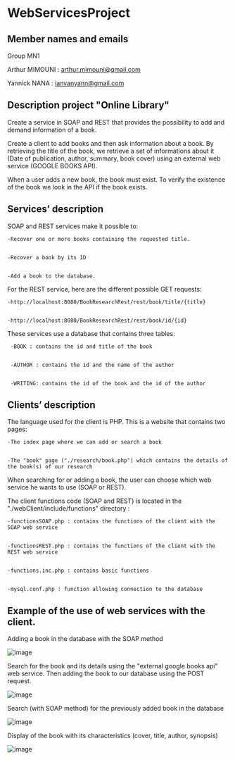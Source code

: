# WebServicesProject

Member names and emails​
-----------------------------------
Group MN1

Arthur MIMOUNI : arthur.mimouni@gmail.com  

Yannick NANA : ianvanyann@gmail.com

Description project "Online Library"
----------------------------------
Create a service in SOAP and REST that provides the possibility to add and demand information of a book.

Create a client to add books and then ask information about a book. By retrieving the title of the book, we retrieve a set of informations about it (Date of publication,
author, summary, book cover) using an external web service (GOOGLE BOOKS API).

When a user adds a new book, the book must exist. To verify the existence of the book we look in the API if the book exists.

Services’ description 
-----------------------------------
SOAP and REST services make it possible to:


    -Recover one or more books containing the requested title.
  
  
    -Recover a book by its ID
  
  
    -Add a book to the database. 
  
For the REST service, here are the different possible GET requests:


    -http://localhost:8080/BookResearchRest/rest/book/title/{title}
  
  
    -http://localhost:8080/BookResearchRest/rest/book/id/{id} 

These services use a database that contains three tables:


     -BOOK : contains the id and title of the book
     
     
     -AUTHOR : contains the id and the name of the author
     
     
     -WRITING: contains the id of the book and the id of the author 

Clients’ description
-----------------------------------
The language used for the client is PHP. This is a website that contains two pages:


    -The index page where we can add or search a book
  
  
    -The "book" page ("./research/book.php") which contains the details of the book(s) of our research 
  

When searching for or adding a book, the user can choose which web service he wants to use (SOAP or REST).

The client functions code (SOAP and REST) is located in the "./webClient/include/functions" directory :


    -functionsSOAP.php : contains the functions of the client with the SOAP web service
  
  
    -functionsREST.php : contains the functions of the client with the REST web service
  
  
    -functions.inc.php : contains basic functions 
  
  
    -mysql.conf.php : function allowing connection to the database 

Example of the use of web services with the client. 
-----------------------------------
Adding a book in the database with the SOAP method 


![image](https://user-images.githubusercontent.com/60446421/113578620-622bee00-9623-11eb-8ab3-de9e49d71576.png)

Search for the book and its details using the "external google books api" web service.
Then adding the book to our database using the POST request.

![image](https://user-images.githubusercontent.com/60446421/113577839-33614800-9622-11eb-94d3-ffa81a16e02e.png)

Search (with SOAP method) for the previously added book in the database 


![image](https://user-images.githubusercontent.com/60446421/113577948-5e4b9c00-9622-11eb-9214-e68f40c0f1d0.png)

Display of the book with its characteristics (cover, title, author, synopsis) 


![image](https://user-images.githubusercontent.com/60446421/113578045-80ddb500-9622-11eb-9080-223511ed7421.png)
